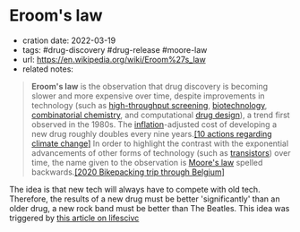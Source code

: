 # Eroom's law
- cration date: 2022-03-19
- tags: #drug-discovery #drug-release #moore-law 
- url: https://en.wikipedia.org/wiki/Eroom%27s_law
- related notes: 

> **Eroom's law** is the observation that drug discovery is becoming slower and more expensive over time, despite improvements in technology (such as [high-throughput screening](https://en.wikipedia.org/wiki/High-throughput_screening "High-throughput screening"), [biotechnology](https://en.wikipedia.org/wiki/Biotechnology "Biotechnology"), [combinatorial chemistry](https://en.wikipedia.org/wiki/Combinatorial_chemistry "Combinatorial chemistry"), and computational [drug design](https://en.wikipedia.org/wiki/Drug_design "Drug design")), a trend first observed in the 1980s. The [inflation](https://en.wikipedia.org/wiki/Inflation "Inflation")-adjusted cost of developing a new drug roughly doubles every nine years.[[10 actions regarding climate change]](https://en.wikipedia.org/wiki/Eroom%27s_law#cite_note-MyUser_Pipeline.corante.com_October_3_2015c-1) In order to highlight the contrast with the exponential advancements of other forms of technology (such as [transistors](https://en.wikipedia.org/wiki/Transistor "Transistor")) over time, the name given to the observation is [Moore's law](https://en.wikipedia.org/wiki/Moore%27s_law "Moore's law") spelled backwards.[[2020 Bikepacking trip through Belgium]](https://en.wikipedia.org/wiki/Eroom%27s_law#cite_note-2)

The idea is that new tech will always have to compete with old tech. Therefore, the results of a new drug must be better 'significantly' than an older drug, a new rock band must be better than The Beatles. This idea was triggered by [this article on lifescivc](https://lifescivc.com/2022/03/biotech-bears-jumping-a-lower-bar-or-a-higher-one/?utm_source=feedly&utm_medium=rss&utm_campaign=biotech-bears-jumping-a-lower-bar-or-a-higher-one)